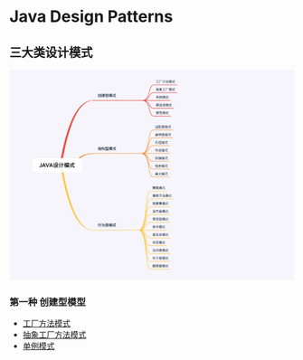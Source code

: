 # Java Design Patterns

## 三大类设计模式

![](img/designpatterns.jpg)


### 第一种  创建型模型
- [工厂方法模式](doc/工厂方法模式.md)
- [抽象工厂方法模式](doc/抽象工厂方法模式.md)
- [单例模式](doc/单例模式.md)